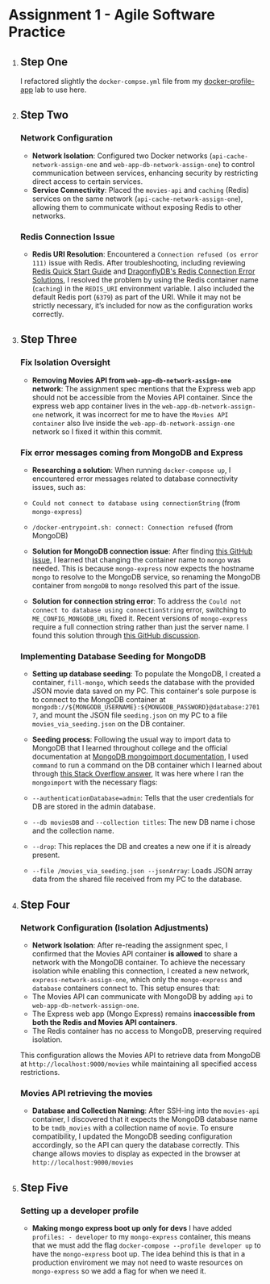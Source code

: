 # Assignment 1 - Agile Software Practice

1. ## Step One
    I refactored slightly the `docker-compse.yml` file from my [docker-profile-app](https://github.com/ConorCoker/docker-profile-app/blob/master/compose.yaml) lab to use here.

2. ## Step Two
    ### Network Configuration
    - **Network Isolation**: Configured two Docker networks (`api-cache-network-assign-one` and `web-app-db-network-assign-one`) to control communication between services, enhancing security by restricting direct access to certain services.
    - **Service Connectivity**: Placed the `movies-api` and `caching` (Redis) services on the same network (`api-cache-network-assign-one`), allowing them to communicate without exposing Redis to other networks.

    ### Redis Connection Issue
    - **Redis URI Resolution**: Encountered a `Connection refused (os error 111)` issue with Redis. After troubleshooting, including reviewing [Redis Quick Start Guide](https://redis.io/learn/howtos/quick-start) and [DragonflyDB's Redis Connection Error Solutions](https://www.dragonflydb.io/error-solutions/redis-connection-error-111), I resolved the problem by using the Redis container name (`caching`) in the `REDIS_URI` environment variable. I also included the default Redis port (`6379`) as part of the URI. While it may not be strictly necessary, it’s included for now as the configuration works correctly.

3. ## Step Three 
    ### Fix Isolation Oversight 
    - **Removing Movies API from `web-app-db-network-assign-one` network**: The assignment spec mentions
    that the Express web app should not be accessible from the Movies API container. Since the express web app
    container lives in the `web-app-db-network-assign-one` network, it was incorrect for me to have the `Movies API container` also live inside the `web-app-db-network-assign-one` network so I fixed it within this commit.

    ### Fix error messages coming from MongoDB and Express

    - **Researching a solution**: When running `docker-compose up`, I encountered error messages related to database connectivity issues, such as:
    - `Could not connect to database using connectionString` (from `mongo-express`)
    - `/docker-entrypoint.sh: connect: Connection refused` (from MongoDB)

    - **Solution for MongoDB connection issue**: After finding [this GitHub issue](https://github.com/mongo-express/mongo-express/issues/437), I learned that changing the container name to `mongo` was needed. This is because `mongo-express` now expects the hostname `mongo` to resolve to the MongoDB service, so renaming the MongoDB container from `mongoDB` to `mongo` resolved this part of the issue.

    - **Solution for connection string error**: To address the `Could not connect to database using connectionString` error, switching to `ME_CONFIG_MONGODB_URL` fixed it. Recent versions of `mongo-express` require a full connection string rather than just the server name. I found this solution through [this GitHub discussion](https://github.com/mongo-express/mongo-express-docker/issues/67).

    ### Implementing Database Seeding for MongoDB

    - **Setting up database seeding**: To populate the MongoDB, I created a container, `fill-mongo`, which seeds the database with the provided JSON movie data saved on my PC. This container's sole purpose is to connect to the MongoDB container at `mongodb://${MONGODB_USERNAME}:${MONGODB_PASSWORD}@database:27017`, and mount the JSON file `seeding.json` on my PC to a file `movies_via_seeding.json` on the DB container.

    - **Seeding process**: Following the usual way to import data to MongoDB that I learned throughout college and the official documentation at [MongoDB mongoimport documentation](https://www.mongodb.com/docs/database-tools/mongoimport/), I used `command` to run a command on the DB container which I learned about through [this Stack Overflow answer](https://stackoverflow.com/a/64372237), It was here where I ran the `mongoimport` with the necessary flags:
    - `--authenticationDatabase=admin`: Tells that the user credentials for DB are stored in the admin database.
    - `--db moviesDB` and `--collection titles`: The new DB name i chose and the collection name.
    - `--drop`: This replaces the DB and creates a new one if it is already present.
    - `--file /movies_via_seeding.json --jsonArray`: Loads JSON array data from the shared file received from my PC to the database.

4. ## Step Four
    ### Network Configuration (Isolation Adjustments)
    - **Network Isolation**: After re-reading the assignment spec, I confirmed that the Movies API container **is allowed** to share a network with the MongoDB container. To achieve the necessary isolation while enabling this connection, I created a new network, `express-network-assign-one`, which only the `mongo-express` and `database` containers connect to. This setup ensures that:
     - The Movies API can communicate with MongoDB by adding `api` to `web-app-db-network-assign-one`.
     - The Express web app (Mongo Express) remains **inaccessible from both the Redis and Movies API containers**.
     - The Redis container has no access to MongoDB, preserving required isolation.

    This configuration allows the Movies API to retrieve data from MongoDB at `http://localhost:9000/movies` while maintaining all specified access restrictions.

    ### Movies API retrieving the movies
    - **Database and Collection Naming**: After SSH-ing into the `movies-api` container, I discovered that it expects the MongoDB database name to be `tmdb_movies` with a collection name of `movie`. To ensure compatibility, I updated the MongoDB seeding configuration accordingly, so the API can query the database correctly. This change allows movies to display as expected in the browser at `http://localhost:9000/movies`

5. ## Step Five
    ### Setting up a developer profile
    - **Making mongo express boot up only for devs** I have added `profiles: - developer` to my `mongo-express` container, this means that we must add the flag `docker-compose --profile developer up` to have the `mongo-express` boot up. The idea behind this is that in a production enviroment we may not need to waste resources on `mongo-express` so we add a flag for when we need it. 
